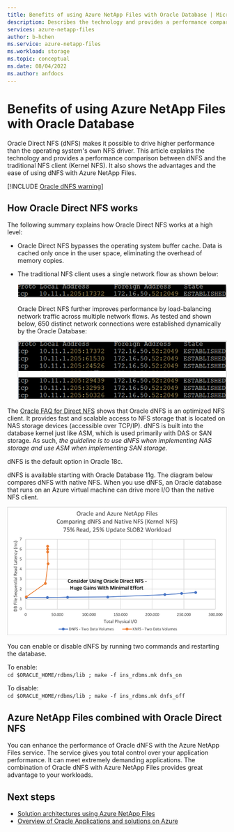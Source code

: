 ```yaml
---
title: Benefits of using Azure NetApp Files with Oracle Database | Microsoft Docs
description: Describes the technology and provides a performance comparison between Oracle Direct NFS (dNFS) and the traditional NFS client. Shows the advantages of using dNFS with Azure NetApp Files. 
services: azure-netapp-files
author: b-hchen
ms.service: azure-netapp-files
ms.workload: storage
ms.topic: conceptual
ms.date: 08/04/2022
ms.author: anfdocs
---
```

# Benefits of using Azure NetApp Files with Oracle Database

Oracle Direct NFS (dNFS) makes it possible to drive higher performance than the operating system's own NFS driver. This article explains the technology and provides a performance comparison between dNFS and the traditional NFS client (Kernel NFS). It also shows the advantages and the ease of using dNFS with Azure NetApp Files.  

[!INCLUDE [Oracle dNFS warning](./includes/oracle-dnfs.md)]

## How Oracle Direct NFS works

The following summary explains how Oracle Direct NFS works at a high level:

* Oracle Direct NFS bypasses the operating system buffer cache. Data is cached only once in the user space, eliminating the overhead of memory copies.  

* The traditional NFS client uses a single network flow as shown below:    

    ![Traditional NFS client using a single network flow](./media/solutions-benefits-azure-netapp-files-oracle-database/solutions-traditional-nfs-client-using-single-network-flow.png)

    Oracle Direct NFS further improves performance by load-balancing network traffic across multiple network flows. As tested and shown below, 650 distinct network connections were established dynamically by the Oracle Database:  

    ![Oracle Direct NFS improving performance](./media/solutions-benefits-azure-netapp-files-oracle-database/solutions-oracle-direct-nfs-performance-load-balancing.png)

The [Oracle FAQ for Direct NFS](http://www.orafaq.com/wiki/Direct_NFS) shows that Oracle dNFS is an optimized NFS client. It provides fast and scalable access to NFS storage that is located on NAS storage devices (accessible over TCP/IP). dNFS is built into the database kernel just like ASM, which is used primarily with DAS or SAN storage. As such, *the guideline is to use dNFS when implementing NAS storage and use ASM when implementing SAN storage.*

dNFS is the default option in Oracle 18c.

dNFS is available starting with Oracle Database 11g. The diagram below compares dNFS with native NFS. When you use dNFS, an Oracle database that runs on an Azure virtual machine can drive more I/O than the native NFS client.

![Oracle and Azure NetApp Files comparison of dNFS with native NFS](./media/solutions-benefits-azure-netapp-files-oracle-database/solutions-oracle-azure-netapp-files-comparing-dnfs-native-nfs.png)

You can enable or disable dNFS by running two commands and restarting the database.

To enable:  
`cd $ORACLE_HOME/rdbms/lib ; make -f ins_rdbms.mk dnfs_on`

To disable:  
`cd $ORACLE_HOME/rdbms/lib ; make -f ins_rdbms.mk dnfs_off`

## Azure NetApp Files combined with Oracle Direct NFS

You can enhance the performance of Oracle dNFS with the Azure NetApp Files service. The service gives you total control over your application performance. It can meet extremely demanding applications. The combination of Oracle dNFS with Azure NetApp Files provides great advantage to your workloads.

## Next steps

- [Solution architectures using Azure NetApp Files](azure-netapp-files-solution-architectures.md)
- [Overview of Oracle Applications and solutions on Azure](../virtual-machines/workloads/oracle/oracle-overview.md)